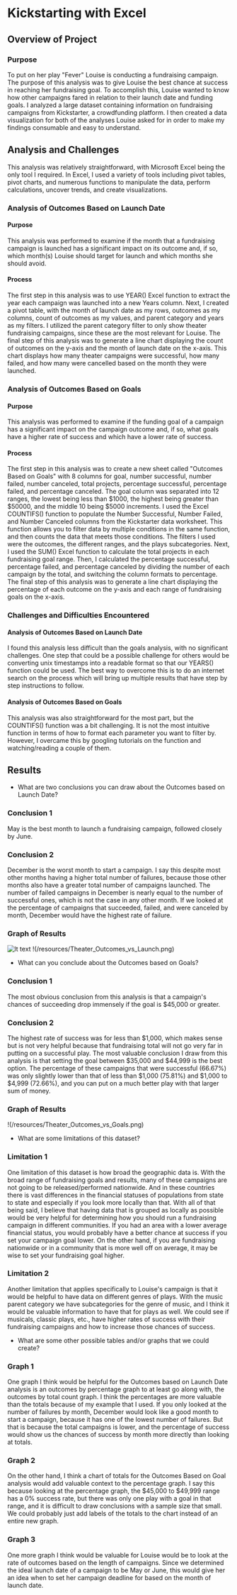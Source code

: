 # Kickstarting with Excel

## Overview of Project

### Purpose

To put on her play "Fever" Louise is conducting a fundraising campaign. The purpose of this analysis was to give Louise the best chance at success in reaching her fundraising goal. To accomplish this, Louise wanted to know how other campaigns fared in relation to their launch date and funding goals. I analyzed a large dataset containing information on fundraising campaigns from Kickstarter, a crowdfunding platform. I then created a data visualization for both of the analyses Louise asked for in order to make my findings consumable and easy to understand.

## Analysis and Challenges

This analysis was relatively straightforward, with Microsoft Excel being the only tool I required. In Excel, I used a variety of tools including pivot tables, pivot charts, and numerous functions to manipulate the data, perform calculations, uncover trends, and create visualizations.

### Analysis of Outcomes Based on Launch Date

#### Purpose

This analysis was performed to examine if the month that a fundraising campaign is launched has a significant impact on its outcome and, if so, which month(s) Louise should target for launch and which months she should avoid.

#### Process

The first step in this analysis was to use YEAR() Excel function to extract the year each campaign was launched into a new Years column. Next, I created a pivot table, with the month of launch date as my rows, outcomes as my columns, count of outcomes as my values, and parent category and years as my filters. I utilized the parent category filter to only show theater fundraising campaigns, since these are the most relevant for Louise. The final step of this analysis was to generate a line chart displaying the count of outcomes on the y-axis and the month of launch date on the x-axis. This chart displays how many theater campaigns were successful, how many failed, and how many were cancelled based on the month they were launched.

### Analysis of Outcomes Based on Goals

#### Purpose

This analysis was performed to examine if the funding goal of a campaign has a significant impact on the campaign outcome and, if so, what goals have a higher rate of success and which have a lower rate of success.

#### Process

The first step in this analysis was to create a new sheet called "Outcomes Based on Goals" with 8 columns for goal, number successful, number failed, number canceled, total projects, percentage successful, percentage failed, and percentage canceled. The goal column was separated into 12 ranges, the lowest being less than $1000, the highest being greater than $50000, and the middle 10 being $5000 increments. I used the Excel COUNTIFS() function to populate the Number Successful, Number Failed, and Number Canceled columns from the Kickstarter data worksheet. This function allows you to filter data by multiple conditions in the same function, and then counts the data that meets those conditions. The filters I used were the outcomes, the different ranges, and the plays subcategories. Next, I used the SUM() Excel function to calculate the total projects in each fundraising goal range. Then, I calculated the percentage successful, percentage failed, and percentage canceled by dividing the number of each campaign by the total, and switching the column formats to percentage. The final step of this analysis was to generate a line chart displaying the percentage of each outcome on the y-axis and each range of fundraising goals on the x-axis.

### Challenges and Difficulties Encountered

#### Analysis of Outcomes Based on Launch Date

I found this analysis less difficult than the goals analysis, with no significant challenges. One step that could be a possible challenge for others would be converting unix timestamps into a readable format so that our YEARS() function could be used. The best way to overcome this is to do an internet search on the process which will bring up multiple results that have step by step instructions to follow.

#### Analysis of Outcomes Based on Goals

This analysis was also straightforward for the most part, but the COUNTIFS() function was a bit challenging. It is not the most intuitive function in terms of how to format each parameter you want to filter by. However, I overcame this by googling tutorials on the function and watching/reading a couple of them.

## Results

- What are two conclusions you can draw about the Outcomes based on Launch Date?

### Conclusion 1

May is the best month to launch a fundraising campaign, followed closely by June.

### Conclusion 2

December is the worst month to start a campaign. I say this despite most other months having a higher total number of failures, because those other months also have a greater total number of campaigns launched. The number of failed campaigns in December is nearly equal to the number of successful ones, which is not the case in any other month. If we looked at the percentage of campaigns that succeeded, failed, and were canceled by month, December would have the highest rate of failure.

### Graph of Results
![lt text](/resources/Theater_Outcomes_vs_Launch.png?raw=true "Title")
!(/resources/Theater_Outcomes_vs_Launch.png)

- What can you conclude about the Outcomes based on Goals?

### Conclusion 1

The most obvious conclusion from this analysis is that a campaign's chances of succeeding drop immensely if the goal is $45,000 or greater.

### Conclusion 2

The highest rate of success was for less than $1,000, which makes sense but is not very helpful because that fundraising total will not go very far in putting on a successful play. The most valuable conclusion I draw from this analysis is that setting the goal between $35,000 and $44,999 is the best option. The percentage of these campaigns that were successful (66.67%) was only slightly lower than that of less than $1,000 (75.81%) and $1,000 to $4,999 (72.66%), and you can put on a much better play with that larger sum of money.

### Graph of Results

!(/resources/Theater_Outcomes_vs_Goals.png)

- What are some limitations of this dataset?

### Limitation 1

One limitation of this dataset is how broad the geographic data is. With the broad range of fundraising goals and results, many of these campaigns are not going to be released/performed nationwide. And in these countries there is vast differences in the financial statuses of populations from state to state and especially if you look more locally than that. With all of that being said, I believe that having data that is grouped as locally as possible would be very helpful for determining how you should run a fundraising campaign in different communities. If you had an area with a lower average financial status, you would probably have a better chance at success if you set your campaign goal lower. On the other hand, if you are fundraising nationwide or in a community that is more well off on average, it may be wise to set your fundraising goal higher.

### Limitation 2

Another limitation that applies specifically to Louise's campaign is that it would be helpful to have data on different genres of plays. With the music parent category we have subcategories for the genre of music, and I think it would be valuable information to have that for plays as well. We could see if musicals, classic plays, etc., have higher rates of success with their fundraising campaigns and how to increase those chances of success.

- What are some other possible tables and/or graphs that we could create?

### Graph 1

One graph I think would be helpful for the Outcomes based on Launch Date analysis is an outcomes by percentage graph to at least go along with, the outcomes by total count graph. I think the percentages are more valuable than the totals because of my example that I used. If you only looked at the number of failures by month, December would look like a good month to start a campaign, because it has one of the lowest number of failures. But that is because the total campaigns is lower, and the percentage of success would show us the chances of success by month more directly than looking at totals.

### Graph 2

On the other hand, I think a chart of totals for the Outcomes Based on Goal analysis would add valuable context to the percentage graph. I say this because looking at the percentage graph, the $45,000 to $49,999 range has a 0% success rate, but there was only one play with a goal in that range, and it is difficult to draw conclusions with a sample size that small. We could probably just add labels of the totals to the chart instead of an entire new graph.

### Graph 3

One more graph I think would be valuable for Louise would be to look at the rate of outcomes based on the length of campaigns. Since we determined the ideal launch date of a campaign to be May or June, this would give her an idea when to set her campaign deadline for based on the month of launch date.
